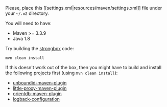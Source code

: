 Please, place this [[settings.xml|resources/maven/settings.xml]] file under your `~/.m2` directory.

You will need to have:
* Maven >= 3.3.9
* Java 1.8

Try building the [strongbox](https://github.com/strongbox/strongbox) code:

    mvn clean install

If this doesn't work out of the box, then you might have to build and install the following projects first (using `mvn clean install`):
- [unboundid-maven-plugin](https://github.com/carlspring/unboundid-maven-plugin)
- [little-proxy-maven-plugin](https://github.com/carlspring/little-proxy-maven-plugin)
- [orientdb-maven-plugin](https://github.com/carlspring/orientdb-maven-plugin)
- [logback-configuration](https://github.com/carlspring/logback-configuration)
